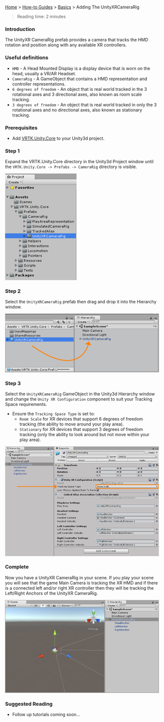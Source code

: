 [Home](../../../../README.md) &gt; [How-to Guides](../../README.md) &gt; [Basics](../README.md) &gt; Adding The UnityXRCameraRig

  > Reading time: 2 minutes

### Introduction

The UnityXR CameraRig prefab provides a camera that tracks the HMD rotation and position along with any available XR controllers.

### Useful definitions

* `HMD` - A Head Mounted Display is a display device that is worn on the head, usually a VR/AR Headset.
* `CameraRig` - A GameObject that contains a HMD representation and controller representations.
* `6 degrees of freedom` - An object that is real world tracked in the 3 rotational axes and 3 directional axes, also known as room scale tracking.
* `3 degrees of freedom` - An object that is real world tracked in only the 3 rotational axes and no directional axes, also known as stationary tracking.

### Prerequisites

* Add [VRTK.Unity.Core] to your Unity3d project.

### Step 1

Expand the VRTK.Unity.Core directory in the Unity3d Project window until the `VRTK.Unity.Core -> Prefabs -> CameraRig` directory is visible.

![Unity3d Project Window](assets/images/Unity3dProjectWindow.png)

### Step 2

Select the `UnityXRCameraRig` prefab then drag and drop it into the Hierarchy window.

![Drag UnityXRCameraRig To Hierarchy](assets/images/DragUnityXRCameraRigToHierarchy.png)

### Step 3

Select the `UnityXRCameraRig` GameObject in the Unity3d Hierarchy window and change the `Unity XR Configuration` component to suit your Tracking Space requirements.

* Ensure the `Tracking Space Type` is set to:
  * `Room Scale` for XR devices that support 6 degrees of freedom tracking (the ability to move around your play area).
  * `Stationary` for XR devices that support 3 degrees of freedom tracking (only the ability to look around but not move within your play area).

![Unity XR Configuration Tracking Space Type](assets/images/UnityXRConfigurationTrackingSpaceType.png)

### Complete

Now you have a UnityXR CameraRig in your scene. If you play your scene you will see that the game Main Camera is tracking the XR HMD and if there is a connected left and/or right XR controller then they will be tracking the Left/Right Anchors of the UnityXR CameraRig.

![UnityXRCameraRig In Scene](assets/images/UnityXRCameraRigInScene.png)

### Suggested Reading

* Follow up tutorials coming soon...

[VRTK.Unity.Core]: https://github.com/ExtendRealityLtd/VRTK.Unity.Core#getting-started